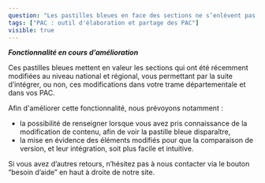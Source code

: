 ```yaml
---
question: "Les pastilles bleues en face des sections ne s’enlèvent pas, pourquoi ? "
tags: ["PAC : outil d'élaboration et partage des PAC"]
visible: true
---
```

***Fonctionnalité en cours d’amélioration***

Ces pastilles bleues mettent en valeur les sections qui ont été récemment modifiées au niveau national et régional, vous permettant par la suite d’intégrer, ou non, ces modifications dans votre trame départementale et dans vos PAC. 


Afin d'améliorer cette fonctionnalité, nous prévoyons notamment : 
- la possibilité de renseigner lorsque vous avez pris connaissance de la modification de contenu, afin de voir la pastille bleue disparaître, 
- la mise en évidence des éléments modifiés pour que la comparaison de version, et leur intégration, soit plus facile et intuitive.

Si vous avez d’autres retours, n’hésitez pas à nous contacter via le bouton “besoin d’aide” en haut à droite de notre site. 
